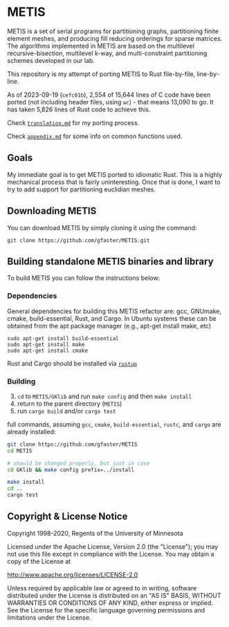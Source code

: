 # METIS 

METIS is a set of serial programs for partitioning graphs, partitioning finite element meshes, 
and producing fill reducing orderings for sparse matrices. The algorithms implemented in 
METIS are based on the multilevel recursive-bisection, multilevel k-way, and multi-constraint 
partitioning schemes developed in our lab.

This repository is my attempt of porting METIS to Rust file-by-file, line-by-line.

As of 2023-09-19 (`cefc01b`), 2,554 of 15,644 lines of C code have been ported
(not including header files, using `wc`) - that means 13,090 to go. It has
taken 5,826 lines of Rust code to achieve this.

Check [`translation.md`](./translation.md) for my porting process.

Check [`appendix.md`](./appendix.md) for some info on common functions used.

## Goals

My immediate goal is to get METIS ported to idiomatic Rust. This is a highly
mechanical process that is fairly uninteresting. Once that is done, I want to
try to add support for partitioning euclidian meshes.

##  Downloading METIS

You can download METIS by simply cloning it using the command:
```
git clone https://github.com/gfaster/METIS.git
```

## Building standalone METIS binaries and library

To build METIS you can follow the instructions below:

### Dependencies

General dependencies for building this METIS refactor are: gcc, GNUmake, cmake, build-essential, Rust, and Cargo. 
In Ubuntu systems these can be obtained from the apt package manager (e.g., apt-get install make, etc) 

```
sudo apt-get install build-essential
sudo apt-get install make
sudo apt-get install cmake
```

Rust and Cargo should be installed via [`rustup`](https://rustup.rs/)

### Building

3. `cd` to `METIS/GKlib` and run `make config` and then `make install`
4. return to the parent directory (`METIS`)
5. run `cargo build` and/or `cargo test`

full commands, assuming `gcc`, `cmake`, `build-essential`, `rustc`, and `cargo` are already installed:
```sh
git clone https://github.com/gfaster/METIS
cd METIS

# should be changed properly, but just in case
cd GKlib && make config prefix=../install 

make install
cd ..
cargo test
```


## Copyright & License Notice
Copyright 1998-2020, Regents of the University of Minnesota

Licensed under the Apache License, Version 2.0 (the "License"); you may not use this file except in compliance with the License. You may obtain a copy of the License at

http://www.apache.org/licenses/LICENSE-2.0

Unless required by applicable law or agreed to in writing, software distributed under the License is distributed on an "AS IS" BASIS, WITHOUT WARRANTIES OR CONDITIONS OF ANY KIND, either express or implied. See the License for the specific language governing permissions and limitations under the License.

